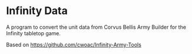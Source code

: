 # Infinity Data
 A program to convert the unit data from Corvus Bellis Army Builder for the Infinity tabletop game.

 Based on https://github.com/cwoac/Infinity-Army-Tools
